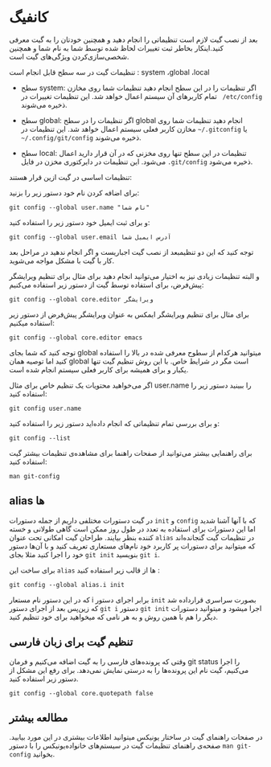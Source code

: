 کانفیگ
====

بعد از نصب گیت لازم است تنظیماتی را انجام دهید و همچنین خودتان را به گیت معرفی کنید.اینکار بخاطر ثبت تغییرات لحاظ شده توسط شما به نام شما و همچنین شخصی‌سازی‌کردن ویژگی‌های گیت است.

تنظیمات گیت در سه سطح قابل انجام است : system ،global  ،local

* سطح system: اگر تنظیمات را در این سطح انجام دهید تنظیمات شما روی مخازن تمام کاربرهای آن سیستم اعمال خواهد شد. این تنظیمات تغییرات در ` /etc/config` ذخیره می‌شوند.

* سطح global: اگر تنظیمات را در سطح global انجام دهید تنظیمات شما روی مخازن کاربر فعلی سیستم اعمال خواهد شد. این تنظیمات در `~/.gitconfig` یا `~/.config/git/config` ذخیره می‌شوند.

* سطح local: تنظیمات در این سطح تنها روی مخزنی که در آن قرار دارید اعمال می‌شود. این تنظیمات در دایرکتوری مخزن در فایل `.git/config` ذخیره می‌شود.



تنظیمات اساسی در گیت ازین قرار هستند:


برای اضافه کردن نام خود دستور زیر را بزنید:
```
git config --global user.name "نام شما"
```

و برای ثبت ایمیل خود دستور زیر را استفاده کنید:
```
git config --global user.email آدرس ایمیل شما
```

توجه کنید که این  دو تنظیمبعد از نصب گیت اجباریست و اگر انجام ندهید در مراحل بعد کار با گیت با مشکل مواجه می‌شوید.

و البته تنظیمات زیادی نیز به اختیار می‌توانید انجام دهید برای مثال برای تنظیم ویرایشگر پیش‌فرض، برای استفاده توسط گیت از دستور زیر استفاده می‌کنیم:
```
git config --global core.editor ویرایشگر
```

برای مثال برای تنظیم ویرایشگر ایمکس به عنوان ویرایشگر پیش‌فرض از دستور زیر استفاده میکنیم:


```
git config --global core.editor emacs

```

توجه کنید که شما بجای global میتوانید هرکدام از سطوح معرفی شده در بالا را استفاده کنید اما توصیه همان global است مگر در شرایط خاص. با این روش تنظیم گیت تنها یکبار و برای همیشه برای کاربر فعلی سیستم انجام شده است.

اگر می‌خواهید محتویات یک تنظیم خاص برای مثال user.name را ببینید دستور زیر را استفاده کنید:

```
git config user.name
```

و برای بررسی تمام تنظیماتی که انجام داده‌اید دستور زیر را استفاده کنید:
```
git config --list
```



برای راهنمایی بیشتر می‌توانید از صفحات راهنما برای مشاهده‌ی تنظیمات بیشتر گیت استفاده کنید:

```
man git-config

```

alias ها
--------

در گیت دستورات مختلفی داریم از جمله دستورات `init` و `config` که با آنها آشنا شدید اما این دستورات برای استفاده‌ به تعدد در طول روز ممکن است گاهی طولانی و خسته کننده بنظر بیایند. طراحان گیت امکانی تحت عنوان `alias` در تنظیمات گیت گنجانده‌اند که میتوانید برای دستورات پر کاربرد خود نام‌های مستعاری تعریف کنید و با  آن‌ها دستور خود را اجرا کنید مثلا بجای `git init` بنویسید `git i`.

برای ساخت این `alias` ها از قالب زیر استفاده کنید :

```
git config --global alias.i init
```
که در این دستور نام مستعار i برابر اجرای دستور `init` بصورت سراسری قرارداده شد که زین‌پس بعد از اجرای دستور `git i` دستور `git init` اجرا میشود و میتوانید دستورات دیگر را هم با همین روش و به هر نامی که میخواهید برای خود تنظیم کنید.

تنظیم گیت برای زبان فارسی
-------------------------

وقتی که پرونده‌های فارسی را به گیت اضافه می‌کنیم و فرمان git status را اجرا می‌کنیم، گیت نام این پرونده‌ها را به درستی نمایش نمی‌دهد. برای رفع این مشکل از دستور زیر استفاده کنید.

```
git config --global core.quotepath false
```

مطالعه بیشتر
------------

در صفحات راهنمای گیت در ساختار یونیکس میتوانید اطلاعات بیشتری در این مورد بیابید. صفحه‌ی راهنمای تنظیمات گیت در سیستم‌های خانواده‌یونیکس را با دستور `man git-config` بخوانید.
